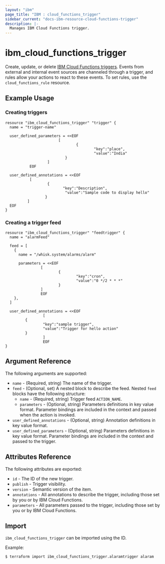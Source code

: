 ```yaml
---
layout: "ibm"
page_title: "IBM : cloud_functions_trigger"
sidebar_current: "docs-ibm-resource-cloud-functions-trigger"
description: |-
  Manages IBM Cloud Functions trigger.
---
```


# ibm\_cloud_functions_trigger

Create, update, or delete [IBM Cloud Functions triggers](https://console.bluemix.net/docs/openwhisk/openwhisk_triggers_rules.html#openwhisk_triggers). Events from external and internal event sources are channeled through a trigger, and rules allow your actions to react to these events. To set rules, use the `cloud_functions_rule` resource.

## Example Usage

### Creating triggers

```hcl
resource "ibm_cloud_functions_trigger" "trigger" {
  name = "trigger-name"

  user_defined_parameters = <<EOF
                        [
                                {
                                        "key":"place",
                                        "value":"India"
                           }
                   ]
           EOF

  user_defined_annotations = <<EOF
           [
                   {
                          "key":"Description",
                           "value":"Sample code to display hello"
                  }
          ]
  EOF
}
```

### Creating a trigger feed
```hcl
resource "ibm_cloud_functions_trigger" "feedtrigger" {
  name = "alarmFeed"

  feed = [
    {
      name = "/whisk.system/alarms/alarm"

      parameters = <<EOF
                [
                        {
                                "key":"cron",
                                "value":"0 */2 * * *"
                        }
                ]
                EOF
    },
  ]

  user_defined_annotations = <<EOF
                 [
         {
                 "key":"sample trigger",
                 "value":"Trigger for hello action"
         }
                 ]
                 EOF
}
```


## Argument Reference

The following arguments are supported:

* `name` - (Required, string) The name of the trigger.
* `feed` - (Optional, set) A nested block to describe the feed. Nested `feed` blocks have the following structure:
    * `name` - (Required, string) Trigger feed `ACTION_NAME`.
    * `parameters` - (Optional, string) Parameters definitions in key value format. Parameter bindings are included in the context and passed when the action is invoked.
* `user_defined_annotations` - (Optional, string) Annotation definitions in key value format.
* `user_defined_parameters` - (Optional, string) Parameters definitions in key value format. Parameter bindings are included in the context and passed to the trigger.

## Attributes Reference

The following attributes are exported:

* `id` - The ID of the new trigger.
* `publish` - Trigger visibility.
* `version` - Semantic version of the item.
* `annotations` - All annotations to describe the trigger, including those set by you or by IBM Cloud Functions.
* `parameters` - All parameters passed to the trigger, including those set by you or by IBM Cloud Functions.

## Import

`ibm_cloud_functions_trigger` can be imported using the ID.

Example:
```
$ terraform import ibm_cloud_functions_trigger.alaramtrigger alaram

```
